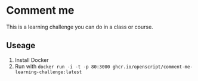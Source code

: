 # Comment me

This is a learning challenge you can do in a class or course.

## Useage

1. Install Docker
1. Run with `docker run -i -t -p 80:3000 ghcr.io/openscript/comment-me-learning-challenge:latest`
